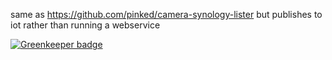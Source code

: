 same as https://github.com/pinked/camera-synology-lister but publishes to iot rather than running a webservice

[![Greenkeeper badge](https://badges.greenkeeper.io/chrisns/camera-synology-lister-iot.svg)](https://greenkeeper.io/)